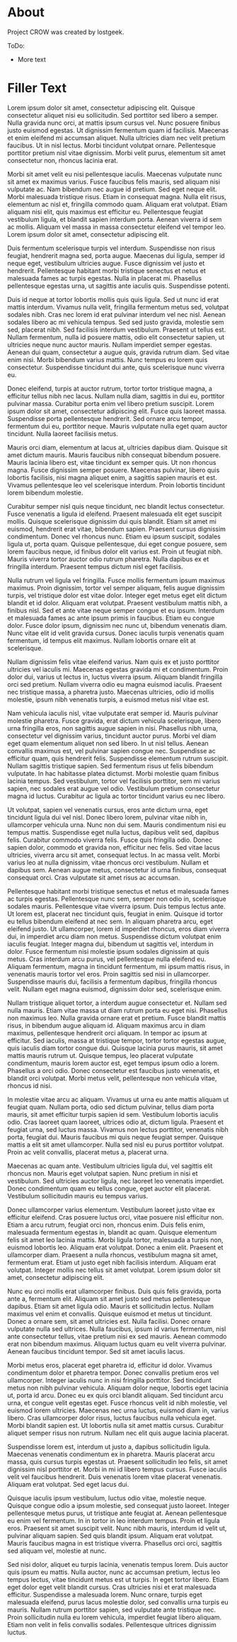 # About
Project CROW was created by lostgeek.

ToDo:
 * More text
 
# Filler Text

Lorem ipsum dolor sit amet, consectetur adipiscing elit. Quisque consectetur aliquet nisi eu sollicitudin. Sed porttitor sed libero a semper. Nulla gravida nunc orci, at mattis ipsum cursus vel. Nunc posuere finibus justo euismod egestas. Ut dignissim fermentum quam id facilisis. Maecenas et enim eleifend mi accumsan aliquet. Nulla ultricies diam nec velit pretium faucibus. Ut in nisl lectus. Morbi tincidunt volutpat ornare. Pellentesque porttitor pretium nisl vitae dignissim. Morbi velit purus, elementum sit amet consectetur non, rhoncus lacinia erat.

Morbi sit amet velit eu nisi pellentesque iaculis. Maecenas vulputate nunc sit amet ex maximus varius. Fusce faucibus felis mauris, sed aliquam nisi vulputate ac. Nam bibendum nec augue id pretium. Sed eget neque elit. Morbi malesuada tristique risus. Etiam in consequat magna. Nulla elit risus, elementum ac nisl et, fringilla commodo quam. Aliquam erat volutpat. Etiam aliquam nisi elit, quis maximus est efficitur eu. Pellentesque feugiat vestibulum ligula, et blandit sapien interdum porta. Aenean viverra id sem ac mollis. Aliquam vel massa in massa consectetur eleifend vel tempor leo. Lorem ipsum dolor sit amet, consectetur adipiscing elit.

Duis fermentum scelerisque turpis vel interdum. Suspendisse non risus feugiat, hendrerit magna sed, porta augue. Maecenas dui ligula, semper id neque eget, vestibulum ultricies augue. Fusce dignissim vel justo et hendrerit. Pellentesque habitant morbi tristique senectus et netus et malesuada fames ac turpis egestas. Nulla in placerat mi. Phasellus pellentesque egestas urna, ut sagittis ante iaculis quis. Suspendisse potenti.

Duis id neque at tortor lobortis mollis quis quis ligula. Sed ut nunc id erat mattis interdum. Vivamus nulla velit, fringilla fermentum metus sed, volutpat sodales nibh. Cras nec lorem id erat pulvinar interdum vel nec nisl. Aenean sodales libero ac mi vehicula tempus. Sed sed justo gravida, molestie sem sed, placerat nibh. Sed facilisis interdum vestibulum. Praesent ut tellus est. Nullam fermentum, nulla id posuere mattis, odio elit consectetur sapien, ut ultricies neque nunc auctor mauris. Nullam imperdiet semper egestas. Aenean dui quam, consectetur a augue quis, gravida rutrum diam. Sed vitae enim nisi. Morbi bibendum varius mattis. Nunc tempus eu lorem quis consectetur. Suspendisse tincidunt dui ante, quis scelerisque nunc viverra eu.

Donec eleifend, turpis at auctor rutrum, tortor tortor tristique magna, a efficitur tellus nibh nec lacus. Nullam nulla diam, sagittis in dui eu, porttitor pulvinar massa. Curabitur porta enim vel libero pretium suscipit. Lorem ipsum dolor sit amet, consectetur adipiscing elit. Fusce quis laoreet massa. Suspendisse porta pellentesque hendrerit. Sed ornare arcu tempor, fermentum dui eu, porttitor neque. Mauris vulputate nulla eget quam auctor tincidunt. Nulla laoreet facilisis metus.

Mauris orci diam, elementum at lacus at, ultricies dapibus diam. Quisque sit amet dictum mauris. Mauris faucibus nibh consequat bibendum posuere. Mauris lacinia libero est, vitae tincidunt ex semper quis. Ut non rhoncus magna. Fusce dignissim semper posuere. Maecenas pulvinar, libero quis lobortis facilisis, nisi magna aliquet enim, a sagittis sapien mauris et est. Vivamus pellentesque leo vel scelerisque interdum. Proin lobortis tincidunt lorem bibendum molestie.

Curabitur semper nisl quis neque tincidunt, nec blandit lectus consectetur. Fusce venenatis a ligula id eleifend. Praesent malesuada elit eget suscipit mollis. Quisque scelerisque dignissim dui quis blandit. Etiam sit amet mi euismod, hendrerit erat vitae, bibendum sapien. Praesent cursus dignissim condimentum. Donec vel rhoncus nunc. Etiam eu ipsum suscipit, sodales ligula ut, porta quam. Quisque pellentesque, dui eget congue posuere, sem lorem faucibus neque, id finibus dolor elit varius est. Proin ut feugiat nibh. Mauris viverra tortor auctor odio rutrum pharetra. Nulla dapibus ex et fringilla interdum. Praesent tempus dictum nisl eget facilisis.

Nulla rutrum vel ligula vel fringilla. Fusce mollis fermentum ipsum maximus maximus. Proin dignissim, tortor vel semper aliquam, felis augue dignissim turpis, vel tristique dolor est vitae dolor. Integer eget metus eget elit dictum blandit et id dolor. Aliquam erat volutpat. Praesent vestibulum mattis nibh, a finibus nisl. Sed et ante vitae neque semper congue et eu ipsum. Interdum et malesuada fames ac ante ipsum primis in faucibus. Etiam eu congue dolor. Fusce dolor ipsum, dignissim nec nunc ut, bibendum venenatis diam. Nunc vitae elit id velit gravida cursus. Donec iaculis turpis venenatis quam fermentum, id tempus elit maximus. Nullam lobortis ornare elit at scelerisque.

Nullam dignissim felis vitae eleifend varius. Nam quis ex et justo porttitor ultricies vel iaculis mi. Maecenas egestas gravida mi et condimentum. Proin dolor dui, varius ut lectus in, luctus viverra ipsum. Aliquam blandit fringilla orci sed pretium. Nullam viverra odio eu magna euismod iaculis. Praesent nec tristique massa, a pharetra justo. Maecenas ultricies, odio id mollis molestie, ipsum nibh venenatis turpis, a euismod metus nisl vitae est.

Nam vehicula iaculis nisl, vitae vulputate erat semper id. Mauris pulvinar molestie pharetra. Fusce gravida, erat dictum vehicula scelerisque, libero urna fringilla eros, non sagittis augue sapien in nisi. Phasellus nibh urna, consectetur vel dignissim varius, tincidunt auctor purus. Morbi vel diam eget quam elementum aliquet non sed libero. In ut nisl tellus. Aenean convallis maximus est, vel pulvinar sapien congue nec. Suspendisse ac efficitur quam, quis hendrerit felis. Suspendisse elementum rutrum suscipit. Nullam sagittis tristique sapien. Sed fermentum risus ut felis bibendum vulputate. In hac habitasse platea dictumst. Morbi molestie quam finibus lacinia tempus. Sed vestibulum, tortor vel facilisis porttitor, sem mi varius sapien, nec sodales erat augue vel odio. Vestibulum pretium consectetur magna id luctus. Curabitur ac ligula ac tortor tincidunt varius eu nec libero.

Ut volutpat, sapien vel venenatis cursus, eros ante dictum urna, eget tincidunt ligula dui vel nisl. Donec libero lorem, pulvinar vitae nibh in, ullamcorper vehicula urna. Nunc non dui sem. Mauris condimentum nisi eu tempus mattis. Suspendisse eget nulla luctus, dapibus velit sed, dapibus felis. Curabitur commodo viverra felis. Fusce quis fringilla odio. Donec sapien dolor, commodo et gravida non, efficitur nec felis. Sed vitae lacus ultricies, viverra arcu sit amet, consequat lectus. In ac massa velit. Morbi varius leo at nulla dignissim, vitae rhoncus orci vestibulum. Nullam et dapibus sem. Aenean augue metus, consectetur id urna finibus, consequat consequat orci. Cras vulputate sit amet risus ac accumsan.

Pellentesque habitant morbi tristique senectus et netus et malesuada fames ac turpis egestas. Pellentesque nunc sem, semper non odio in, scelerisque sodales mauris. Pellentesque vitae viverra ipsum. Duis tempus lectus ante. Ut lorem est, placerat nec tincidunt quis, feugiat in enim. Quisque id tortor eu tellus bibendum eleifend at nec sem. In aliquam pharetra arcu, eget eleifend justo. Ut ullamcorper, lorem id imperdiet rhoncus, eros diam viverra dui, in imperdiet arcu diam non metus. Suspendisse dictum volutpat enim iaculis feugiat. Integer magna dui, bibendum ut sagittis vel, interdum in dolor. Fusce fermentum nisi molestie ipsum sodales dignissim at quis metus. Cras interdum arcu purus, vel pellentesque nulla eleifend eu. Aliquam fermentum, magna in tincidunt fermentum, mi ipsum mattis risus, in venenatis mauris tortor vel eros. Proin sagittis sed nisi in ullamcorper. Suspendisse mauris dui, facilisis a fermentum dapibus, fringilla rhoncus velit. Nullam eget magna euismod, dignissim dolor sed, scelerisque enim.

Nullam tristique aliquet tortor, a interdum augue consectetur et. Nullam sed nulla mauris. Etiam vitae massa ut diam rutrum porta eu eget nisi. Phasellus non maximus leo. Nulla gravida ornare erat et pretium. Fusce blandit mattis risus, in bibendum augue aliquam id. Aliquam maximus arcu in diam maximus, pellentesque hendrerit orci aliquam. In tempor ac ipsum at efficitur. Sed iaculis, massa at tristique tempor, tortor tortor egestas augue, quis iaculis diam tortor congue dui. Quisque lacinia purus mauris, sit amet mattis mauris rutrum ut. Quisque tempus, leo placerat vulputate condimentum, mauris lorem auctor est, eget tempus ipsum odio a lorem. Phasellus a orci odio. Donec consectetur est faucibus justo venenatis, et blandit orci volutpat. Morbi metus velit, pellentesque non vehicula vitae, rhoncus id nisi.

In molestie vitae arcu ac aliquam. Vivamus ut urna eu ante mattis aliquam ut feugiat quam. Nullam porta, odio sed dictum pulvinar, tellus diam porta mauris, sit amet efficitur turpis sapien id sem. Vestibulum lobortis iaculis odio. Cras laoreet quam laoreet, ultrices odio at, dictum ligula. Praesent et feugiat urna, sed luctus massa. Vivamus non lectus porttitor, venenatis nibh porta, feugiat dui. Mauris faucibus mi quis neque feugiat semper. Quisque mattis a elit sit amet ullamcorper. Nulla sed nisl eu purus porttitor volutpat. Proin ac velit convallis, placerat metus a, placerat urna.

Maecenas ac quam ante. Vestibulum ultricies ligula dui, vel sagittis elit rhoncus non. Mauris eget volutpat sapien. Nunc pretium in nisi et vestibulum. Sed ultricies auctor ligula, nec laoreet leo venenatis imperdiet. Donec condimentum quam eu tellus congue, eget auctor elit placerat. Vestibulum sollicitudin mauris eu tempus varius.

Donec ullamcorper varius elementum. Vestibulum laoreet justo vitae ex efficitur eleifend. Cras posuere luctus orci, vitae posuere nisl efficitur non. Etiam a arcu rutrum, feugiat orci non, rhoncus enim. Duis felis enim, malesuada fermentum egestas in, blandit ac quam. Quisque elementum felis sit amet leo lacinia mattis. Morbi ligula tortor, malesuada a turpis non, euismod lobortis leo. Aliquam erat volutpat. Donec a enim elit. Praesent et ullamcorper diam. Praesent a nulla rhoncus, vestibulum magna sit amet, fermentum erat. Etiam ut justo eget nibh facilisis interdum. Aliquam erat volutpat. Integer mollis nec tellus sit amet volutpat. Lorem ipsum dolor sit amet, consectetur adipiscing elit.

Nunc eu orci mollis erat ullamcorper finibus. Duis quis felis gravida, porta ante a, fermentum elit. Aliquam sit amet justo sed metus pellentesque dapibus. Etiam sit amet ligula odio. Mauris et sollicitudin lectus. Nullam maximus vel enim et convallis. Quisque euismod et metus ut tincidunt. Donec a ornare sem, sit amet ultricies est. Nulla facilisi. Donec ornare vulputate nulla sed ultrices. Nulla faucibus, ipsum id varius fermentum, nisl ante consectetur tellus, vitae pretium nisi ex sed mauris. Aenean commodo erat non bibendum maximus. Aliquam luctus quam eu velit viverra pulvinar. Aenean faucibus tincidunt tempor. Sed sit amet iaculis lacus.

Morbi metus eros, placerat eget pharetra id, efficitur id dolor. Vivamus condimentum dolor et pharetra tempor. Donec convallis pretium eros vel ullamcorper. Integer iaculis nunc in nisi fringilla porttitor. Sed tincidunt metus non nibh pulvinar vehicula. Aliquam dolor neque, lobortis eget lacinia ut, porta id arcu. Donec eu ex quis orci blandit aliquam. Sed tincidunt arcu urna, et congue velit egestas eget. Fusce rhoncus velit id nibh molestie, vel euismod lorem ultricies. Maecenas nec urna luctus, euismod diam in, varius libero. Cras ullamcorper dolor risus, luctus faucibus nulla vehicula eget. Morbi blandit sapien est. Ut lobortis nulla sit amet mattis cursus. Curabitur aliquet semper risus non rutrum. Nullam nec elit quis augue lacinia placerat.

Suspendisse lorem est, interdum ut justo a, dapibus sollicitudin ligula. Maecenas venenatis condimentum ex in pharetra. Mauris placerat arcu massa, quis cursus turpis egestas ut. Praesent sollicitudin leo felis, sit amet dignissim nisl porttitor et. Morbi in mi id libero tempus cursus. Fusce iaculis velit vel faucibus hendrerit. Duis venenatis lorem vitae placerat venenatis. Aliquam erat volutpat. Sed eget lacus dui.

Quisque iaculis ipsum vestibulum, luctus odio vitae, molestie neque. Quisque congue odio a ipsum molestie, sed consequat justo laoreet. Integer pellentesque metus purus, ut tristique ante feugiat at. Aenean pellentesque eu enim vel fermentum. In in tortor in leo interdum tempus. Proin et ligula eros. Praesent sit amet suscipit velit. Nunc nibh mauris, interdum id velit ut, pulvinar aliquam sapien. Sed quis blandit ipsum. Aliquam erat volutpat. Mauris faucibus magna in est tristique viverra. Phasellus orci orci, sagittis sed aliquam vel, molestie at nunc.

Sed nisi dolor, aliquet eu turpis lacinia, venenatis tempus lorem. Duis auctor quis ipsum eu mattis. Nulla auctor, nunc ac accumsan pretium, lectus leo tempus lectus, vitae tincidunt metus est ut turpis. In eget tortor libero. Etiam eget dolor eget velit blandit cursus. Cras ultricies nisi et erat malesuada efficitur. Suspendisse a malesuada lorem. Nunc ornare, turpis eget malesuada eleifend, purus lacus molestie dolor, sed convallis urna turpis eu mauris. Nullam rutrum porttitor sapien, sed vulputate ante tristique nec. Proin sollicitudin nulla eu lorem vehicula, imperdiet feugiat libero aliquam. Etiam non velit in felis convallis sodales. Pellentesque ultrices dignissim luctus. 